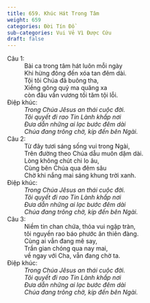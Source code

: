 ```yaml
---
title: 659. Khúc Hát Trong Tâm
weight: 659
categories: Đời Tín Đồ
sub-categories: Vui Vẻ Vì Được Cứu
draft: false
---
```

<dl><dt>Câu 1:</dt><dd data-verse="1">Bài ca trong tâm hát luôn mỗi ngày <br/>Khi hừng đông đến xóa tan đêm dài. <br/>Tội tôi Chúa đã buông tha, <br/>Xiềng gông quỷ ma quăng xa <br/>còn đâu vấn vương tối tăm tội lỗi. </dd><dt>Điệp khúc:</dt><dd data-chorus="1"><em>Trong Chúa Jêsus an thái cuộc đời. <br/>Tôi quyết đi rao Tin Lành khắp nơi <br/>Đưa dẫn những ai lạc bước đêm dài <br/>Chúa đang trông chờ, kíp đến bên Ngài. </em></dd><dt>Câu 2:</dt><dd data-verse="2">Từ đây tươi sáng sống vui trong Ngài, <br/>Trên đường theo Chúa dẫu muôn dặm dài. <br/>Lòng không chút chi lo âu, <br/>Cùng bên Chúa qua đêm sâu <br/>Chờ khi nắng mai sáng khung trời xanh. </dd><dt>Điệp khúc:</dt><dd data-chorus="1"><em>Trong Chúa Jêsus an thái cuộc đời. <br/>Tôi quyết đi rao Tin Lành khắp nơi <br/>Đưa dẫn những ai lạc bước đêm dài <br/>Chúa đang trông chờ, kíp đến bên Ngài. </em></dd><dt>Câu 3:</dt><dd data-verse="3">Niềm tin chan chứa, thỏa vui ngập tràn, <br/>tôi nguyền rao báo phước ân thiên đàng. <br/>Cùng ai vẫn đang mê say, <br/>Trần gian chóng qua nay mai, <br/>về ngay với Cha, vẫn đang chờ ta. </dd><dt>Điệp khúc:</dt><dd data-chorus="1"><em>Trong Chúa Jêsus an thái cuộc đời. <br/>Tôi quyết đi rao Tin Lành khắp nơi <br/>Đưa dẫn những ai lạc bước đêm dài <br/>Chúa đang trông chờ, kíp đến bên Ngài. </em></dd></dl>